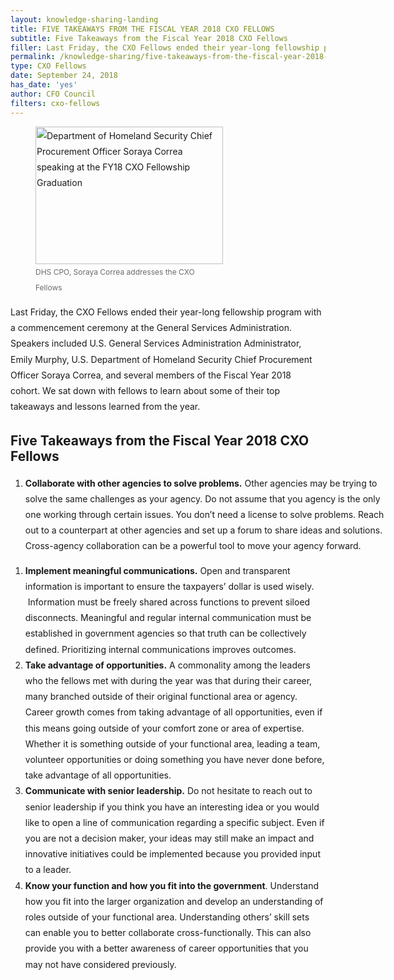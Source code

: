 ```yaml
---
layout: knowledge-sharing-landing
title: FIVE TAKEAWAYS FROM THE FISCAL YEAR 2018 CXO FELLOWS
subtitle: Five Takeaways from the Fiscal Year 2018 CXO Fellows
filler: Last Friday, the CXO Fellows ended their year-long fellowship program with a commencement ceremony at the General Services Administration.
permalink: /knowledge-sharing/five-takeaways-from-the-fiscal-year-2018-CXO-fellows/
type: CXO Fellows
date: September 24, 2018
has_date: 'yes'
author: CFO Council
filters: cxo-fellows
---
```


<div style="line-height: 1.8em;margin-bottom: 80px; display: block">
			<figure style="width: 300px" class="wp-caption right"><a href="{{ site.baseurl }}/wp-content/uploads/2018/09/091418_CXO_Fellowship_set2-20.jpg"><img class="wp-image-4468 size-medium" src="{{ site.baseurl }}/wp-content/uploads/2018/09/091418_CXO_Fellowship_set2-20-300x242.jpg" alt="Department of Homeland Security Chief Procurement Officer Soraya Correa speaking at the FY18 CXO Fellowship Graduation" width="300" height="220" sizes="(max-width: 300px) 100vw, 300px"></a><figcaption style="font-size: 12px; color: #6B6B6B;">DHS CPO, Soraya Correa addresses the CXO Fellows</figcaption></figure>
<p>Last Friday, the CXO Fellows ended their year-long fellowship program with a&nbsp;commencement ceremony at the General Services Administration. Speakers included U.S. General Services Administration Administrator, Emily Murphy, U.S. Department of Homeland Security Chief Procurement Officer Soraya Correa, and several members of the Fiscal Year 2018 cohort.&nbsp;We sat down with fellows to learn about some of their top takeaways and lessons learned from the year.</p>
<h2>Five Takeaways from the Fiscal Year 2018 CXO Fellows</h2>

<div style="width: 600px">

<ol>
<li><strong>Collaborate with other agencies to solve problems.</strong> Other agencies may be trying to solve the same challenges as your agency. Do not assume that you agency is the only one working through certain issues. You don’t need a license to solve problems. Reach out to a counterpart at other agencies and set up a forum to share ideas and solutions. Cross-agency collaboration can be a powerful tool to move your agency forward.</li>
</ol>
</div>
<ol>
<li><strong>Implement meaningful communications.</strong> Open and transparent information is important to ensure the taxpayers’ dollar is used wisely. &nbsp;Information must be freely shared across functions to prevent siloed disconnects. Meaningful and regular internal communication must be established in government agencies so that truth can be collectively defined. Prioritizing internal communications improves outcomes.</li>
<li><strong>Take advantage of opportunities.</strong> A commonality among the leaders who the fellows met with during the year was that during their career, many branched outside of their original functional area or agency. Career growth comes from taking advantage of all opportunities, even if this means going outside of your comfort zone or area of expertise. Whether it is something outside of your functional area, leading a team, volunteer opportunities or doing something you have never done before, take advantage of all opportunities.</li>
<li><strong>Communicate with senior leadership.</strong> Do not hesitate to reach out to senior leadership if you think you have an interesting idea or you would like to open a line of communication regarding a specific subject. Even if you are not a decision maker, your ideas may still make an impact and innovative initiatives could be implemented because you provided input to a leader.</li>
<li><strong>Know your function and how you fit into the government</strong>. Understand how you fit into the larger organization and develop an understanding of roles outside of your functional area. Understanding others’ skill sets can enable you to better collaborate cross-functionally. This can also provide you with a better awareness of career opportunities that you may not have considered previously.</li>
</ol>

</div>
